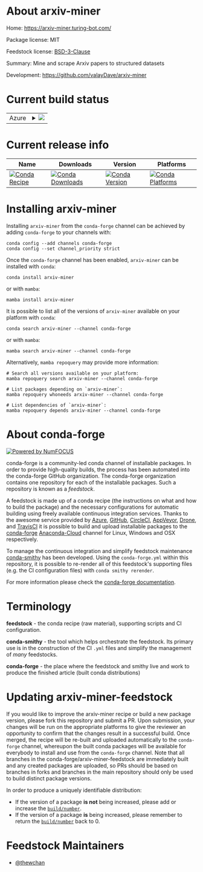 About arxiv-miner
=================

Home: https://arxiv-miner.turing-bot.com/

Package license: MIT

Feedstock license: [BSD-3-Clause](https://github.com/conda-forge/arxiv-miner-feedstock/blob/main/LICENSE.txt)

Summary: Mine and scrape Arxiv papers to structured datasets

Development: https://github.com/valayDave/arxiv-miner

Current build status
====================


<table>
    
  <tr>
    <td>Azure</td>
    <td>
      <details>
        <summary>
          <a href="https://dev.azure.com/conda-forge/feedstock-builds/_build/latest?definitionId=16929&branchName=main">
            <img src="https://dev.azure.com/conda-forge/feedstock-builds/_apis/build/status/arxiv-miner-feedstock?branchName=main">
          </a>
        </summary>
        <table>
          <thead><tr><th>Variant</th><th>Status</th></tr></thead>
          <tbody><tr>
              <td>linux_64_python3.10.____cpython</td>
              <td>
                <a href="https://dev.azure.com/conda-forge/feedstock-builds/_build/latest?definitionId=16929&branchName=main">
                  <img src="https://dev.azure.com/conda-forge/feedstock-builds/_apis/build/status/arxiv-miner-feedstock?branchName=main&jobName=linux&configuration=linux%20linux_64_python3.10.____cpython" alt="variant">
                </a>
              </td>
            </tr><tr>
              <td>linux_64_python3.11.____cpython</td>
              <td>
                <a href="https://dev.azure.com/conda-forge/feedstock-builds/_build/latest?definitionId=16929&branchName=main">
                  <img src="https://dev.azure.com/conda-forge/feedstock-builds/_apis/build/status/arxiv-miner-feedstock?branchName=main&jobName=linux&configuration=linux%20linux_64_python3.11.____cpython" alt="variant">
                </a>
              </td>
            </tr><tr>
              <td>linux_64_python3.8.____cpython</td>
              <td>
                <a href="https://dev.azure.com/conda-forge/feedstock-builds/_build/latest?definitionId=16929&branchName=main">
                  <img src="https://dev.azure.com/conda-forge/feedstock-builds/_apis/build/status/arxiv-miner-feedstock?branchName=main&jobName=linux&configuration=linux%20linux_64_python3.8.____cpython" alt="variant">
                </a>
              </td>
            </tr><tr>
              <td>linux_64_python3.9.____cpython</td>
              <td>
                <a href="https://dev.azure.com/conda-forge/feedstock-builds/_build/latest?definitionId=16929&branchName=main">
                  <img src="https://dev.azure.com/conda-forge/feedstock-builds/_apis/build/status/arxiv-miner-feedstock?branchName=main&jobName=linux&configuration=linux%20linux_64_python3.9.____cpython" alt="variant">
                </a>
              </td>
            </tr><tr>
              <td>osx_64_python3.10.____cpython</td>
              <td>
                <a href="https://dev.azure.com/conda-forge/feedstock-builds/_build/latest?definitionId=16929&branchName=main">
                  <img src="https://dev.azure.com/conda-forge/feedstock-builds/_apis/build/status/arxiv-miner-feedstock?branchName=main&jobName=osx&configuration=osx%20osx_64_python3.10.____cpython" alt="variant">
                </a>
              </td>
            </tr><tr>
              <td>osx_64_python3.11.____cpython</td>
              <td>
                <a href="https://dev.azure.com/conda-forge/feedstock-builds/_build/latest?definitionId=16929&branchName=main">
                  <img src="https://dev.azure.com/conda-forge/feedstock-builds/_apis/build/status/arxiv-miner-feedstock?branchName=main&jobName=osx&configuration=osx%20osx_64_python3.11.____cpython" alt="variant">
                </a>
              </td>
            </tr><tr>
              <td>osx_64_python3.8.____cpython</td>
              <td>
                <a href="https://dev.azure.com/conda-forge/feedstock-builds/_build/latest?definitionId=16929&branchName=main">
                  <img src="https://dev.azure.com/conda-forge/feedstock-builds/_apis/build/status/arxiv-miner-feedstock?branchName=main&jobName=osx&configuration=osx%20osx_64_python3.8.____cpython" alt="variant">
                </a>
              </td>
            </tr><tr>
              <td>osx_64_python3.9.____cpython</td>
              <td>
                <a href="https://dev.azure.com/conda-forge/feedstock-builds/_build/latest?definitionId=16929&branchName=main">
                  <img src="https://dev.azure.com/conda-forge/feedstock-builds/_apis/build/status/arxiv-miner-feedstock?branchName=main&jobName=osx&configuration=osx%20osx_64_python3.9.____cpython" alt="variant">
                </a>
              </td>
            </tr>
          </tbody>
        </table>
      </details>
    </td>
  </tr>
</table>

Current release info
====================

| Name | Downloads | Version | Platforms |
| --- | --- | --- | --- |
| [![Conda Recipe](https://img.shields.io/badge/recipe-arxiv--miner-green.svg)](https://anaconda.org/conda-forge/arxiv-miner) | [![Conda Downloads](https://img.shields.io/conda/dn/conda-forge/arxiv-miner.svg)](https://anaconda.org/conda-forge/arxiv-miner) | [![Conda Version](https://img.shields.io/conda/vn/conda-forge/arxiv-miner.svg)](https://anaconda.org/conda-forge/arxiv-miner) | [![Conda Platforms](https://img.shields.io/conda/pn/conda-forge/arxiv-miner.svg)](https://anaconda.org/conda-forge/arxiv-miner) |

Installing arxiv-miner
======================

Installing `arxiv-miner` from the `conda-forge` channel can be achieved by adding `conda-forge` to your channels with:

```
conda config --add channels conda-forge
conda config --set channel_priority strict
```

Once the `conda-forge` channel has been enabled, `arxiv-miner` can be installed with `conda`:

```
conda install arxiv-miner
```

or with `mamba`:

```
mamba install arxiv-miner
```

It is possible to list all of the versions of `arxiv-miner` available on your platform with `conda`:

```
conda search arxiv-miner --channel conda-forge
```

or with `mamba`:

```
mamba search arxiv-miner --channel conda-forge
```

Alternatively, `mamba repoquery` may provide more information:

```
# Search all versions available on your platform:
mamba repoquery search arxiv-miner --channel conda-forge

# List packages depending on `arxiv-miner`:
mamba repoquery whoneeds arxiv-miner --channel conda-forge

# List dependencies of `arxiv-miner`:
mamba repoquery depends arxiv-miner --channel conda-forge
```


About conda-forge
=================

[![Powered by
NumFOCUS](https://img.shields.io/badge/powered%20by-NumFOCUS-orange.svg?style=flat&colorA=E1523D&colorB=007D8A)](https://numfocus.org)

conda-forge is a community-led conda channel of installable packages.
In order to provide high-quality builds, the process has been automated into the
conda-forge GitHub organization. The conda-forge organization contains one repository
for each of the installable packages. Such a repository is known as a *feedstock*.

A feedstock is made up of a conda recipe (the instructions on what and how to build
the package) and the necessary configurations for automatic building using freely
available continuous integration services. Thanks to the awesome service provided by
[Azure](https://azure.microsoft.com/en-us/services/devops/), [GitHub](https://github.com/),
[CircleCI](https://circleci.com/), [AppVeyor](https://www.appveyor.com/),
[Drone](https://cloud.drone.io/welcome), and [TravisCI](https://travis-ci.com/)
it is possible to build and upload installable packages to the
[conda-forge](https://anaconda.org/conda-forge) [Anaconda-Cloud](https://anaconda.org/)
channel for Linux, Windows and OSX respectively.

To manage the continuous integration and simplify feedstock maintenance
[conda-smithy](https://github.com/conda-forge/conda-smithy) has been developed.
Using the ``conda-forge.yml`` within this repository, it is possible to re-render all of
this feedstock's supporting files (e.g. the CI configuration files) with ``conda smithy rerender``.

For more information please check the [conda-forge documentation](https://conda-forge.org/docs/).

Terminology
===========

**feedstock** - the conda recipe (raw material), supporting scripts and CI configuration.

**conda-smithy** - the tool which helps orchestrate the feedstock.
                   Its primary use is in the construction of the CI ``.yml`` files
                   and simplify the management of *many* feedstocks.

**conda-forge** - the place where the feedstock and smithy live and work to
                  produce the finished article (built conda distributions)


Updating arxiv-miner-feedstock
==============================

If you would like to improve the arxiv-miner recipe or build a new
package version, please fork this repository and submit a PR. Upon submission,
your changes will be run on the appropriate platforms to give the reviewer an
opportunity to confirm that the changes result in a successful build. Once
merged, the recipe will be re-built and uploaded automatically to the
`conda-forge` channel, whereupon the built conda packages will be available for
everybody to install and use from the `conda-forge` channel.
Note that all branches in the conda-forge/arxiv-miner-feedstock are
immediately built and any created packages are uploaded, so PRs should be based
on branches in forks and branches in the main repository should only be used to
build distinct package versions.

In order to produce a uniquely identifiable distribution:
 * If the version of a package **is not** being increased, please add or increase
   the [``build/number``](https://docs.conda.io/projects/conda-build/en/latest/resources/define-metadata.html#build-number-and-string).
 * If the version of a package **is** being increased, please remember to return
   the [``build/number``](https://docs.conda.io/projects/conda-build/en/latest/resources/define-metadata.html#build-number-and-string)
   back to 0.

Feedstock Maintainers
=====================

* [@thewchan](https://github.com/thewchan/)

